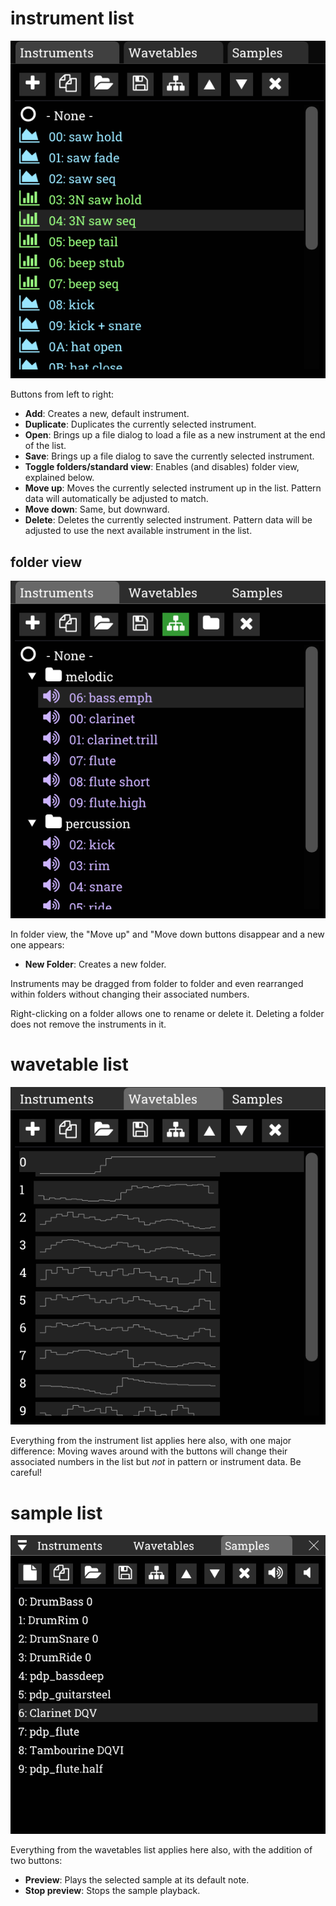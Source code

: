 # instrument list

![instruments window](instruments.png)

Buttons from left to right:
- **Add**: Creates a new, default instrument.
- **Duplicate**: Duplicates the currently selected instrument.
- **Open**: Brings up a file dialog to load a file as a new instrument at the end of the list.
- **Save**: Brings up a file dialog to save the currently selected instrument.
- **Toggle folders/standard view**: Enables (and disables) folder view, explained below.
- **Move up**: Moves the currently selected instrument up in the list. Pattern data will automatically be adjusted to match.
- **Move down**: Same, but downward.
- **Delete**: Deletes the currently selected instrument. Pattern data will be adjusted to use the next available instrument in the list.

## folder view

![instruments window in folder view](instruments-folder.png)

In folder view, the "Move up" and "Move down buttons disappear and a new one appears:
- **New Folder**: Creates a new folder.

Instruments may be dragged from folder to folder and even rearranged within folders without changing their associated numbers.

Right-clicking on a folder allows one to rename or delete it. Deleting a folder does not remove the instruments in it.

# wavetable list

![wavetables window](wavetables.png)

Everything from the instrument list applies here also, with one major difference: Moving waves around with the buttons will change their associated numbers in the list but _not_ in pattern or instrument data. Be careful!

# sample list

![samples window](samples.png)

Everything from the wavetables list applies here also, with the addition of two buttons:
- **Preview**: Plays the selected sample at its default note.
- **Stop preview**: Stops the sample playback.
